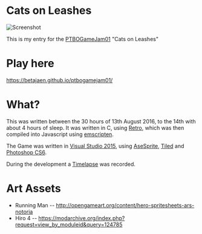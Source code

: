 # Cats on Leashes


![Screenshot](https://betajaen.github.io/ptbogamejam01/screenshot.png)

This is my entry for the [PTBOGameJam01](http://www.ptbogamejam.com) "Cats on Leashes"

# Play here

https://betajaen.github.io/ptbogamejam01/

# What?

This was written between the 30 hours of 13th August 2016, to the 14th with about 4 hours of sleep. It was written in C, using [Retro](https://github.com/betajaen/retro), which was then compiled into Javascript using [emscripten](https://github.com/kripken/emscripten). 

The Game was written in [Visual Studio 2015](https://www.visualstudio.com/), using [AseSprite](http://www.aseprite.org/), [Tiled](http://www.mapeditor.org/) and [Photoshop CS6](http://www.adobe.com/uk/products/photoshop.html).

During the development a [Timelapse](https://vimeo.com/178906894) was recorded.

# Art Assets

* Running Man -- http://opengameart.org/content/hero-spritesheets-ars-notoria
* Hiro 4 -- https://modarchive.org/index.php?request=view_by_moduleid&query=124785
